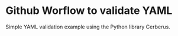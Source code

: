 # Github Worflow to validate YAML

Simple YAML validation example using the Python library Cerberus.
